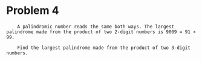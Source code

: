 # Problem 4

        A palindromic number reads the same both ways. The largest palindrome made from the product of two 2-digit numbers is 9009 = 91 × 99.

        Find the largest palindrome made from the product of two 3-digit numbers.
